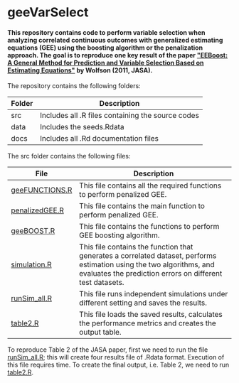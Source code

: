 # geeVarSelect
#### This repository contains code to perform variable selection when analyzing correlated continuous outcomes with generalized estimating equations (GEE) using the boosting algorithm or the penalization approach. The goal is to reproduce one key result of the paper ["EEBoost: A General Method for Prediction and Variable Selection Based on Estimating Equations"](https://www.tandfonline.com/doi/abs/10.1198/jasa.2011.tm10098) by Wolfson (2011, JASA).

The repository contains the following folders:

Folder | Description
--- | ---
src | Includes all .R files containing the source codes
data | Includes the seeds.Rdata
docs | Includes all .Rd documentation files

The src folder contains the following files:

File | Description
--- | ---
[geeFUNCTIONS.R](https://github.com/ajmeryjaman/geeVarSelect/blob/main/src/geeFUNCTIONS.R) | This file contains all the required functions to perform penalized GEE.
[penalizedGEE.R](https://github.com/ajmeryjaman/geeVarSelect/blob/main/src/penalizedGEE.R) | This file contains the main function to perform penalized GEE.
[geeBOOST.R](https://github.com/ajmeryjaman/geeVarSelect/blob/main/src/geeBOOST.R) | This file contains the functions to perform GEE boosting algorithm.
[simulation.R](https://github.com/ajmeryjaman/geeVarSelect/blob/main/src/simulation.R) | This file contains the function that generates a correlated dataset, performs estimation using the two algorithms, and evaluates the prediction errors on different test datasets.
[runSim_all.R](https://github.com/ajmeryjaman/geeVarSelect/blob/main/src/runSim_all.R) | This file runs independent simulations under different setting and saves the results.
[table2.R](https://github.com/ajmeryjaman/geeVarSelect/blob/main/src/table2.R) | This file loads the saved results, calculates the performance metrics and creates the output table.

To reproduce Table 2 of the JASA paper, first we need to run the file [runSim_all.R](https://github.com/ajmeryjaman/geeVarSelect/blob/main/src/runSim_all.R); this will create four results file of .Rdata format. Execution of this file requires time. To create the final output, i.e. Table  2, we need to run [table2.R](https://github.com/ajmeryjaman/geeVarSelect/blob/main/src/table2.R).



